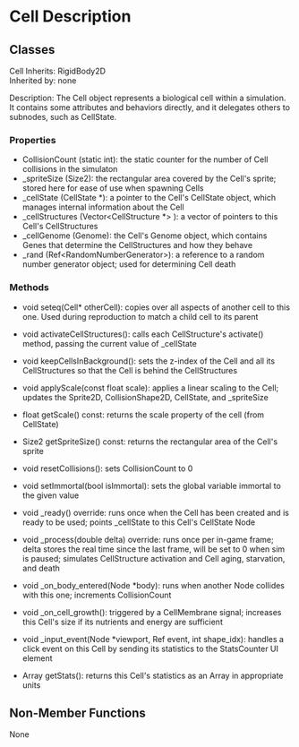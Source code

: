 # Cell Description

## Classes

Cell
Inherits: RigidBody2D  
Inherited by: none

Description: The Cell object represents a biological cell within a simulation. It contains some attributes and behaviors directly, and it delegates others to subnodes, such as CellState.

### Properties
- CollisionCount (static int): the static counter for the number of Cell collisions in the simulaton
- _spriteSize (Size2): the rectangular area covered by the Cell's sprite; stored here for ease of use when spawning Cells
- _cellState (CellState *): a pointer to the Cell's CellState object, which manages internal information about the Cell
- _cellStructures (Vector\<CellStructure *\> ): a vector of pointers to this Cell's CellStructures
- _cellGenome (Genome): the Cell's Genome object, which contains Genes that determine the CellStructures and how they behave
- _rand (Ref\<RandomNumberGenerator\>): a reference to a random number generator object; used for determining Cell death

### Methods
- void seteq(Cell* otherCell): copies over all aspects of another cell to this one. Used during reproduction to match a child cell to its parent

- void activateCellStructures(): calls each CellStructure's activate() method, passing the current value of _cellState

- void keepCellsInBackground(): sets the z-index of the Cell and all its CellStructures so that the Cell is behind the CellStructures

- void applyScale(const float scale): applies a linear scaling to the Cell; updates the Sprite2D, CollisionShape2D, CellState, and _spriteSize
- float getScale() const: returns the scale property of the cell (from CellState)

- Size2 getSpriteSize() const: returns the rectangular area of the Cell's sprite

- void resetCollisions(): sets CollisionCount to 0

- void setImmortal(bool isImmortal): sets the global variable immortal to the given value

- void _ready() override: runs once when the Cell has been created and is ready to be used; points _cellState to this Cell's CellState Node
- void _process(double delta) override: runs once per in-game frame; delta stores the real time since the last frame, will be set to 0 when sim is paused; simulates CellStructure activation and Cell aging, starvation, and death
- void _on_body_entered(Node *body): runs when another Node collides with this one; increments CollisionCount
- void _on_cell_growth(): triggered by a CellMembrane signal; increases this Cell's size if its nutrients and energy are sufficient

- void _input_event(Node *viewport, Ref<InputEvent> event, int shape_idx): handles a click event on this Cell by sending its statistics to the StatsCounter UI element

- Array getStats(): returns this Cell's statistics as an Array in appropriate units

## Non-Member Functions
None